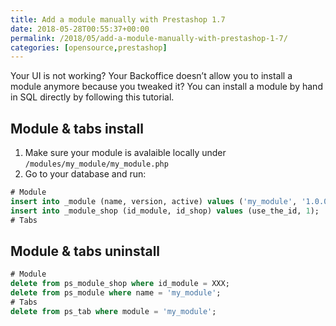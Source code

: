 ```yaml
---
title: Add a module manually with Prestashop 1.7
date: 2018-05-28T00:55:37+00:00
permalink: /2018/05/add-a-module-manually-with-prestashop-1-7/
categories: [opensource,prestashop]
---
```


Your UI is not working? Your Backoffice doesn&#8217;t allow you to install a module anymore because you tweaked it? You can install a module by hand in SQL directly by following this tutorial.

<!--more-->

## Module & tabs install
  1. Make sure your module is avalaible locally under `/modules/my_module/my_module.php`
  2. Go to your database and run:

```sql
# Module
insert into _module (name, version, active) values ('my_module', '1.0.0', 1); # keep the id
insert into _module_shop (id_module, id_shop) values (use_the_id, 1);
# Tabs
```

## Module & tabs uninstall
```sql
# Module
delete from ps_module_shop where id_module = XXX;
delete from ps_module where name = 'my_module';
# Tabs
delete from ps_tab where module = 'my_module';
```
